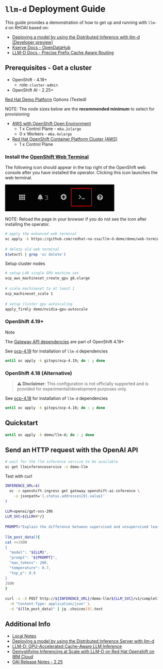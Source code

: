 # `llm-d` Deployment Guide

This guide provides a demonstration of how to get up and running with `llm-d` on RHOAI based on:

- <a href="https://access.redhat.com/articles/7131048" target="_blank">Deploying a model by using the Distributed Inference with llm-d [Developer preview]</a>
- <a href="https://github.com/opendatahub-io/kserve/tree/release-v0.15/docs/samples/llmisvc/ocp-4-18-setup" target="_blank">Kserve Docs - OpenDataHub</a>
- <a href="https://github.com/llm-d/llm-d/blob/main/guides/precise-prefix-cache-aware/README.md" target="_blank">LLM-D Docs - Precise Prefix Cache Aware Routing</a>

## Prerequisites - Get a cluster

- OpenShift - 4.19+
  - role: `cluster-admin`
- OpenShift AI - 2.25+

[Red Hat Demo Platform](https://demo.redhat.com) Options (Tested)

NOTE: The node sizes below are the **recommended minimum** to select for provisioning

- <a href="https://demo.redhat.com/catalog?item=babylon-catalog-prod/sandboxes-gpte.sandbox-ocp.prod&utm_source=webapp&utm_medium=share-link" target="_blank">AWS with OpenShift Open Environment</a>
  - 1 x Control Plane - `m6a.2xlarge`
  - 0 x Workers - `m6a.4xlarge`
- <a href="https://catalog.demo.redhat.com/catalog?item=babylon-catalog-prod/sandboxes-gpte.ocp-wksp.prod&utm_source=webapp&utm_medium=share-link" target="_blank">Red Hat OpenShift Container Platform Cluster (AWS)</a>
  - 1 x Control Plane

### Install the [OpenShift Web Terminal](https://docs.openshift.com/container-platform/4.12/web_console/web_terminal/installing-web-terminal.html)

The following icon should appear in the top right of the OpenShift web console after you have installed the operator. Clicking this icon launches the web terminal.

![Web Terminal](docs/images/web-terminal.png "Web Terminal")

NOTE: Reload the page in your browser if you do not see the icon after installing the operator.

```sh
# apply the enhanced web terminal
oc apply -k https://github.com/redhat-na-ssa/llm-d-demo/demo/web-terminal

# delete old web terminal
$(wtoctl | grep 'oc delete')
```

Setup cluster nodes

```sh
# setup L40 single GPU machine set
ocp_aws_machineset_create_gpu g6.xlarge

# scale machineset to at least 1
ocp_machineset_scale 1

# setup cluster gpu autoscaling
apply_firmly demo/nvidia-gpu-autoscale
```

### OpenShift 4.19+

> [!NOTE]
> The [Gateway API dependencies](gitops/ocp-4.18/prereqs/gateway-api.yaml) are part of OpenShift 4.19+

See [ocp-4.19](gitops/ocp-4.19) for installation of `llm-d` dependencies

```sh
until oc apply -k gitops/ocp-4.19; do : ; done
```

### OpenShift 4.18 (Alternative)

> **⚠️ Disclaimer**: This configuration is not officially supported and is provided for experimental/development
> purposes only.

See [ocp-4.18](gitops/ocp-4.18) for installation of `llm-d` dependencies

```sh
until oc apply -k gitops/ocp-4.18; do : ; done
```

## Quickstart

```sh
until oc apply -k demo/llm-d; do : ; done
```

## Send an HTTP request with the OpenAI API

```sh
# wait for the llm inference service to be available
oc get llminferenceservice -n demo-llm
```

Test with curl

```sh
INFERENCE_URL=$(
  oc -n openshift-ingress get gateway openshift-ai-inference \
    -o jsonpath='{.status.addresses[0].value}'
)

LLM=openai/gpt-oss-20b
LLM_SVC=${LLM##*/}

PROMPT="Explain the difference between supervised and unsupervised learning in machine learning. Include examples of algorithms used in each type."

llm_post_data(){
cat <<JSON
{
  "model": "${LLM}",
  "prompt": "${PROMPT}",
  "max_tokens": 200,
  "temperature": 0.7,
  "top_p": 0.9
}
JSON
}

curl -s -X POST http://${INFERENCE_URL}/demo-llm/${LLM_SVC}/v1/completions \
  -H "Content-Type: application/json" \
  -d "$(llm_post_data)" | jq .choices[0].text
```

## Additional Info

- [Local Notes](docs/NOTES.md)
- [Deploying a model by using the Distributed Inference Server with llm-d](https://access.redhat.com/articles/7131048)
- [LLM-D: GPU-Accelerated Cache-Aware LLM Inference](https://github.com/cnuland/hello-chris-llm-d)
- [Demystifying Inferencing at Scale with LLM-D on Red Hat Openshift on IBM Cloud](https://community.ibm.com/community/user/blogs/tyler-lisowski/2025/05/30/ai-demystifying-llmd)
- [OAI Release Notes - 2.25](https://docs.redhat.com/en/documentation/red_hat_openshift_ai_self-managed/2.25/html-single/release_notes/index#developer-preview-features_relnotes)
